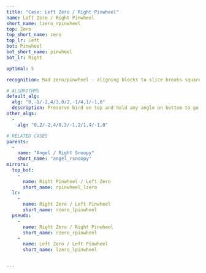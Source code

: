```yaml
---
title: "Case: Left Zero / Right Pinwheel"
name: Left Zero / Right Pinwheel
short_name: lzero_rpinwheel
top: Zero
top_short_name: zero
top_lr: Left
bot: Pinwheel
bot_short_name: pinwheel
bot_lr: Right

optimal: 5

recognition: Bad zero/pinwheel - aligning blocks to slice breaks squareshape.

# ALGORITHMS
default_alg:
  alg: "0,-1/-2,4/3,0/2,-1/4,1/-1,0"
  description: Preserve bird on top and hold any angle on bottom to go to angel/snoopy.
other_algs:
  -
    alg: "0,2/-2,4/0,3/-1,2/1,4/-1,0"

# RELATED CASES
parents:
  -
    name: "Angel / Right Snoopy"
    short_name: "angel_rsnoopy"
mirrors:
  top_bot:
    -
      name: Right Pinwheel / Left Zero
      short_name: rpinwheel_lzero
  lr:
    -
      name: Right Zero / Left Pinwheel
      short_name: rzero_lpinwheel
  pseudo:
    -
      name: Right Zero / Right Pinwheel
      short_name: rzero_rpinwheel
    -
      name: Left Zero / Left Pinwheel
      short_name: lzero_lpinwheel


---
```


